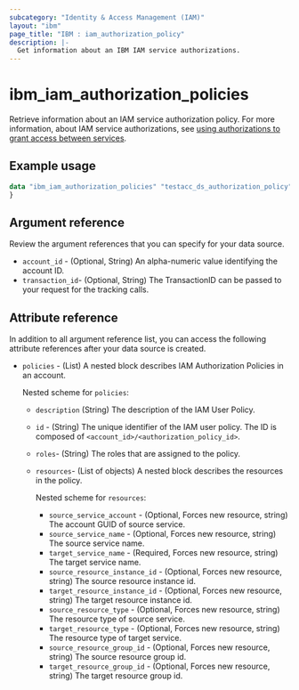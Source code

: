 ```yaml
---
subcategory: "Identity & Access Management (IAM)"
layout: "ibm"
page_title: "IBM : iam_authorization_policy"
description: |-
  Get information about an IBM IAM service authorizations.
---
```


# ibm_iam_authorization_policies

Retrieve information about an IAM service authorization policy. For more information, about IAM service authorizations, see [using authorizations to grant access between services](https://cloud.ibm.com/docs/account?topic=account-serviceauth).

## Example usage

```terraform
data "ibm_iam_authorization_policies" "testacc_ds_authorization_policy" {
}

```

## Argument reference

Review the argument references that you can specify for your data source.

- `account_id` - (Optional, String) An alpha-numeric value identifying the account ID.
- `transaction_id`- (Optional, String) The TransactionID can be passed to your request for the tracking calls.

## Attribute reference

In addition to all argument reference list, you can access the following attribute references after your data source is created.

- `policies` - (List) A nested block describes IAM Authorization Policies in an account.

  Nested scheme for `policies`:
  - `description`  (String) The description of the IAM User Policy.
  - `id` - (String) The unique identifier of the IAM user policy. The ID is composed of `<account_id>/<authorization_policy_id>`.
  - `roles`-  (String) The roles that are assigned to the policy.
  - `resources`- (List of objects) A nested block describes the resources in the policy.

    Nested scheme for `resources`:
    - `source_service_account` - (Optional, Forces new resource, string) The account GUID of source service.
    - `source_service_name` - (Optional, Forces new resource, string) The source service name.
    - `target_service_name` - (Required, Forces new resource, string) The target service name.
    - `source_resource_instance_id` - (Optional, Forces new resource, string) The source resource instance id.
    - `target_resource_instance_id` - (Optional, Forces new resource, string) The target resource instance id.
    - `source_resource_type` - (Optional, Forces new resource, string) The resource type of source service.
    - `target_resource_type` - (Optional, Forces new resource, string) The resource type of target service.
    - `source_resource_group_id` - (Optional, Forces new resource, string) The source resource group id.
    - `target_resource_group_id` - (Optional, Forces new resource, string) The target resource group id.
